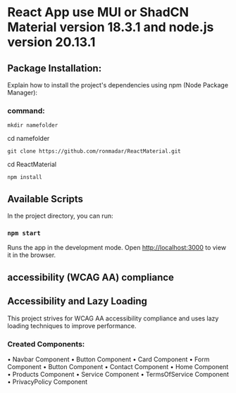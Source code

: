 # React App use MUI or ShadCN Material version 18.3.1 and node.js version 20.13.1


## Package Installation:
Explain how to install the project's dependencies using npm (Node Package Manager):

### command:
`mkdir namefolder`

cd namefolder

`git clone https://github.com/ronmadar/ReactMaterial.git`

cd ReactMaterial

`npm install`

## Available Scripts

In the project directory, you can run:

### `npm start`

Runs the app in the development mode.
Open [http://localhost:3000](http://localhost:3000) to view it in the browser.

## accessibility (WCAG AA) compliance

## Accessibility and Lazy Loading
This project strives for WCAG AA accessibility compliance and uses lazy loading techniques to improve performance.


### Created Components:
• Navbar Component
• Button Component
• Card Component
• Form Component
• Button Component
• Contact Component
• Home Component
• Products Component
• Service Component
• TermsOfService Component
• PrivacyPolicy Component


